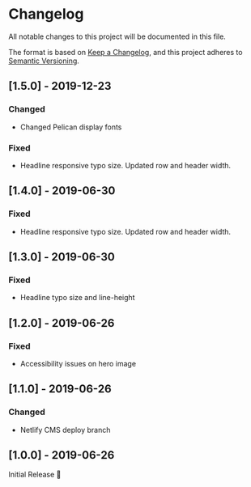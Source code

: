 # Changelog

All notable changes to this project will be documented in this file.

The format is based on [Keep a Changelog](https://keepachangelog.com/en/1.0.0/),
and this project adheres to [Semantic Versioning](https://semver.org/spec/v2.0.0.html).

## [1.5.0] - 2019-12-23

### Changed

- Changed Pelican display fonts

### Fixed

- Headline responsive typo size. Updated row and header width.

## [1.4.0] - 2019-06-30

### Fixed

- Headline responsive typo size. Updated row and header width.

## [1.3.0] - 2019-06-30

### Fixed

- Headline typo size and line-height

## [1.2.0] - 2019-06-26

### Fixed

- Accessibility issues on hero image

## [1.1.0] - 2019-06-26

### Changed

- Netlify CMS deploy branch

## [1.0.0] - 2019-06-26

Initial Release 🎉
